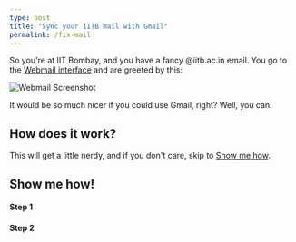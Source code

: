 ```yaml
---
type: post
title: "Sync your IITB mail with Gmail"
permalink: /fix-mail
---
```


So you're at IIT Bombay, and you have a fancy @iitb.ac.in email. You go to the [Webmail interface](https://webmail.iitb.ac.in/) and are greeted by this: 

![Webmail Screenshot](https://gyanl.com/blog/assets/webmail-screenshot.png)

It would be so much nicer if you could use Gmail, right? Well, you can.

## How does it work?

This will get a little nerdy, and if you don't care, skip to [Show me how]().

## Show me how!

#### Step 1

#### Step 2
